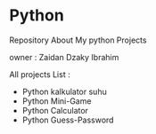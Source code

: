 # Python

Repository About My python Projects

owner : Zaidan Dzaky Ibrahim

All projects List :

- Python kalkulator suhu
- Python Mini-Game
- Python Calculator
- Python Guess-Password
